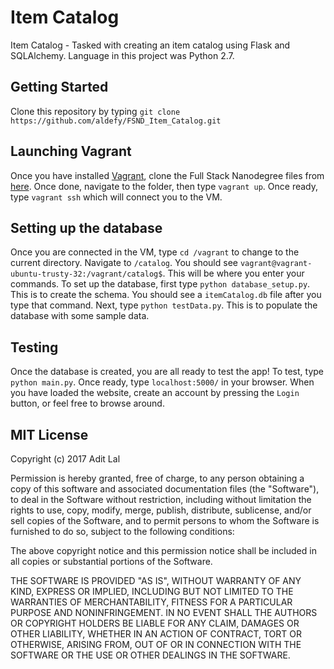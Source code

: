 # Item Catalog
Item Catalog - Tasked with creating an item catalog using Flask and SQLAlchemy. Language in this project was Python 2.7.

## Getting Started

Clone this repository by typing `git clone https://github.com/aldefy/FSND_Item_Catalog.git`

## Launching Vagrant

Once you have installed [Vagrant](vagrantup.com), clone the Full Stack Nanodegree files from [here](https://github.com/udacity/fullstack-nanodegree-vm). Once done, navigate to the folder, then type `vagrant up`. Once ready, type `vagrant ssh` which will connect you to the VM.

## Setting up the database

Once you are connected in the VM, type `cd /vagrant` to change to the current directory. Navigate to `/catalog`. You should see `vagrant@vagrant-ubuntu-trusty-32:/vagrant/catalog$`. This will be where you enter your commands. To set up the database, first type `python database_setup.py`. This is to create the schema. You should see a `itemCatalog.db` file after you type that command. Next, type `python testData.py`. This is to populate the database with some sample data.

## Testing

Once the database is created, you are all ready to test the app! To test, type `python main.py`. Once ready, type `localhost:5000/` in your browser. When you have loaded the website, create an account by pressing the `Login` button, or feel free to browse around.

## MIT License

Copyright (c) 2017 Adit Lal

Permission is hereby granted, free of charge, to any person obtaining a copy
of this software and associated documentation files (the "Software"), to deal
in the Software without restriction, including without limitation the rights
to use, copy, modify, merge, publish, distribute, sublicense, and/or sell
copies of the Software, and to permit persons to whom the Software is
furnished to do so, subject to the following conditions:

The above copyright notice and this permission notice shall be included in all
copies or substantial portions of the Software.

THE SOFTWARE IS PROVIDED "AS IS", WITHOUT WARRANTY OF ANY KIND, EXPRESS OR
IMPLIED, INCLUDING BUT NOT LIMITED TO THE WARRANTIES OF MERCHANTABILITY,
FITNESS FOR A PARTICULAR PURPOSE AND NONINFRINGEMENT. IN NO EVENT SHALL THE
AUTHORS OR COPYRIGHT HOLDERS BE LIABLE FOR ANY CLAIM, DAMAGES OR OTHER
LIABILITY, WHETHER IN AN ACTION OF CONTRACT, TORT OR OTHERWISE, ARISING FROM,
OUT OF OR IN CONNECTION WITH THE SOFTWARE OR THE USE OR OTHER DEALINGS IN THE
SOFTWARE.

